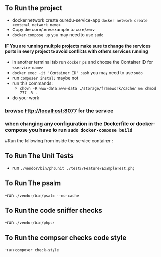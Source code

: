 # <service-name>


## To Run the project

- docker network create ouredu-service-app `docker network create <extenal network name>`
- Copy the core/.env.example to core/.env
- `docker-compose up` you may need to use `sudo`
#### IF You are running multiple projects make sure to change the services ports in every project to avoid conflicts with others services running
- in another terminal tab run `docker ps` and choose the Container ID for `<service-name>`
- `docker exec -it 'Container ID' bash` you may need to use `sudo`
- run `composer install` maybe not
- run this commands:
  - `chown -R www-data:www-data ./storage/framework/cache/ && chmod 777 -R .`
- do your work


### browse [http://localhost:8077](http://localhost:<service-port>) for the service

### when changing any configuration in the Dockerfile or docker-compose you have to run `sudo docker-compose build`

#Run the following from inside the service container :
## To Run The Unit Tests
- run `./vendor/bin/phpunit ./tests/Feature/ExampleTest.php`
## To Run The psalm
-run `./vendor/bin/psalm --no-cache`
## To Run the code sniffer checks
-run `./vendor/bin/phpcs`
## To Run the compser checks code style
-run `composer check-style`

